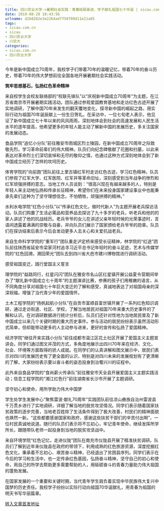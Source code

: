 ```yaml
---
title: 四川农业大学->暑期社会实践：青春砥砺奋进，学子献礼祖国七十华诞 | sicau.com.cn
date: 2019-08-20 18:43:56
urlname: d2b0282e3e2264adff50f89d11e21a85
tags: 
- sicau.com.cn
- sicau
- 四川农业大学
- 川农大
categories:
- sicau.com.cn
- 四川农业大学
---
```



今年是新中国成立70周年，我校学子们带着70年的温暖记忆，带着70年的奋斗历史，带着70年的伟大梦想前往全国各地开展暑期社会实践活动。

**筑牢思想基石，弘扬红色革命精神**

来自校学生会校友联络部的“校联先锋队”以“庆祝新中国成立70周年”为主题，在江苏省南京市开展暑期实践活动。团队通过参观爱国教育基地和走访红色古迹开展了实地调研，了解中国70年来发生的翻天覆地变化，探寻新中国的崛起之路，用实际行动为祖国70年诞辰献上一份生日贺礼。在采访中，一位七旬老人表示，他见证了新中国成立七十年以来的风风雨雨，深刻地体会到社会的高速发展和人民生活水平的逐年提高，他希望更多的年轻人能主动了解新中国的发展历史，多关注国家的发展动态。

食品学院“追忆小分队”前往雅安市雨城区烈士陵园，在新中国成立70周年之际致敬先烈，学习革命前辈们的伟大精神。队员们向纪念碑敬献了花圈和扫墓，以此来表达对革命烈士们深切哀悼和无尽的敬仰之情，也通过这种方式深刻地体会到了新中国成立经历了怎样的坎坷历史。

体育学院的“向前跑”团队前往上里古镇红军村走访红色古迹，学习红色精神。队员们参观了红军大学、红军医院、红军井等革命旧址，深刻感受到当年战争的惨烈和红军顽强拼搏的意志。当地工作人员谈到：“很高兴现在有越来越多的人，特别是年轻人来主动地弘扬和传承长征精神，希望你们在未来投身国家建设事业中也能秉承先辈们这种为了坚守理想信念，不怕牺牲，顽强拼搏的精神。”

水利水电学院“红色小分队”以“传承红色文化，做时代新人”为主题开展老兵探访活动。队员们购置了生活必需品和营养品去探访了九十多岁的老兵，听老兵和他的的家人讲述了他的抗战经历。老兵爷爷的女儿在讲述父亲年轻时候的光荣事迹时，言语间透露着满满的崇敬与自豪，并向队员们展示了国家颁给老兵爷爷的勋章。队员们在探访结束后表示今后会发动更多人去关心和关爱抗战老兵。

来自生命科学学院的“重军行”团队重走泸定桥来感受长征精神，林学院的“红途”团队前往陕西省延安市梁家河村追寻习近平总书记年轻时的奋斗足迹，艺术与传媒学院的“红色回溯，溯回荣光”团队去到四川省大邑市建川博物馆进行调研活动。

感受祖国变迁，践行爱国主义誓言

理学院的“益路同行，红星闪闪”团队在雅安市名山区红星镇开展公益夏令营期间举办了“献礼新中国成立七十周年”的主题演讲比赛，参赛的孩子们用稚嫩的语言，从不同角度分享对祖国七十年巨大变迁的了解和感受，真诚地表达了对祖国母亲的深深祝福，增强了当代青少年的爱国情怀。

土木工程学院的“扬帆起航小分队”在自贡市富顺县富世镇开展了一系列红色知识调研，通过走访街道、社区、学校，了解当地居民对祖国70年来重大历史事件的了解和认识。在对调研数据进行统计分析后，队员们还针对性地为当地居民普及了新中国成立以来几个关键时期的重大历史事件。参与活动的居民纷纷表示虽然活动形式简单，但却能带动更多的人主动参与进来，更好的宣传和弘扬了爱国精神。

经济学院“继往开来实践小分队”前往成都市温江区花土社区开展了爱国主义主题宣讲会。同学们通过图文并茂的方式，多角度地展示出四川70年来在经济、文化、社会、环境等方面取得的骄人成就。在同学们的认真讲解和图文展示中，居民们表示对四川的发展历史有了更全面的认识，特别是对四川未来的发展规划有了更清晰的了解，大家纷纷表示要以奋斗者的姿态投身到治蜀兴川的征程中。

此外来自食品学院的“食尚薪火传承队”前往雅安市天全县开展爱国主义主题实践活动；信息工程学院的“湘江红色行”前往湖南省长沙市开展了主题调研。

坚守初心和使命，用所学助力伟大中国梦

学生处学生发展中心“聚焦雷波·献礼70周年”实践团队前往凉山彝族自治州雷波县千万贯乡进行了实地调研，详细了解当地的脱贫攻坚情况。同学们表示随着国家扶贫政策的逐步完善，当地老百姓除了生活条件得到了极大改善，村民们的精神面貌也焕然一新。“这些都要感谢国家和政府，感谢这些扶贫干部们的辛苦付出啊”，一位村民真诚地说道。随行的队员们表示将不忘初心，牢记青年使命，继续发挥所学所长，跟随带队老师一起投身到当地的脱贫攻坚战中。

来自环境学院“红色记忆，走进仪陇”团队在南充市仪陇县开展了精准扶贫调研。队员们了解到近年来仪陇县在政府的带领下，利用成熟的红色旅游资源，深度挖掘红色文化，秉承着不忘初心、艰苦奋斗精神，已经退出了贫困县序列。同学们表示在今后的学习和生活中，也一定传承红色基因，弘扬奋斗精神，坚守自己的初心和使命，用自己的所学去帮助更多需要帮助的人，用砥砺奋斗的青春力量助力伟大祖国的蓬勃发展。

在国家发展的一个重要和关键时期，当代青年学生肩负着实现中华民族伟大复兴中国梦的历史责任。我校学子纷纷以实际行动向祖国70华诞献礼，用青春为祖国的明天书写华丽篇章。





[转入文章首发地址](https://news.sicau.edu.cn/info/1078/52853.htm)
